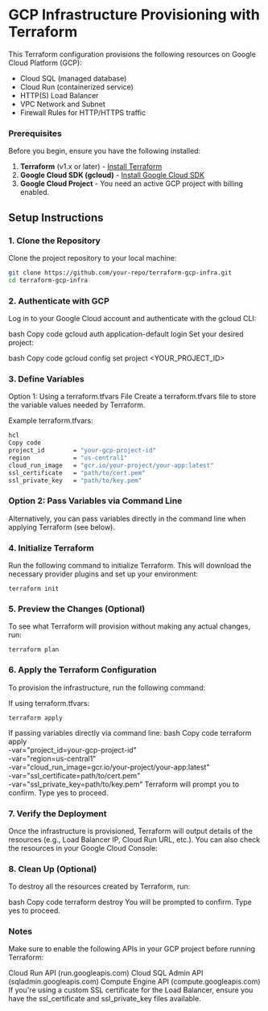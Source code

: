 # GCP Infrastructure Provisioning with Terraform

This Terraform configuration provisions the following resources on Google Cloud Platform (GCP):

- Cloud SQL (managed database)
- Cloud Run (containerized service)
- HTTP(S) Load Balancer
- VPC Network and Subnet
- Firewall Rules for HTTP/HTTPS traffic

### Prerequisites

Before you begin, ensure you have the following installed:

1. **Terraform** (v1.x or later) - [Install Terraform](https://learn.hashicorp.com/tutorials/terraform/install-cli)
2. **Google Cloud SDK (gcloud)** - [Install Google Cloud SDK](https://cloud.google.com/sdk/docs/install)
3. **Google Cloud Project** - You need an active GCP project with billing enabled.

## Setup Instructions

### 1. Clone the Repository

Clone the project repository to your local machine:

```bash
git clone https://github.com/your-repo/terraform-gcp-infra.git
cd terraform-gcp-infra
```

### 2. Authenticate with GCP
Log in to your Google Cloud account and authenticate with the gcloud CLI:

bash
Copy code
gcloud auth application-default login
Set your desired project:

bash
Copy code
gcloud config set project <YOUR_PROJECT_ID>
### 3. Define Variables
Option 1: Using a terraform.tfvars File
Create a terraform.tfvars file to store the variable values needed by Terraform.

Example terraform.tfvars:
```bash
hcl
Copy code
project_id        = "your-gcp-project-id"
region            = "us-central1"
cloud_run_image   = "gcr.io/your-project/your-app:latest"
ssl_certificate   = "path/to/cert.pem"
ssl_private_key   = "path/to/key.pem"
```
### Option 2: Pass Variables via Command Line
Alternatively, you can pass variables directly in the command line when applying Terraform (see below).

### 4. Initialize Terraform
Run the following command to initialize Terraform. This will download the necessary provider plugins and set up your environment:

```terraform init```

### 5. Preview the Changes (Optional)
To see what Terraform will provision without making any actual changes, run:

```terraform plan```

### 6. Apply the Terraform Configuration
To provision the infrastructure, run the following command:

If using terraform.tfvars:

```terraform apply```

If passing variables directly via command line:
bash
Copy code
terraform apply \
  -var="project_id=your-gcp-project-id" \
  -var="region=us-central1" \
  -var="cloud_run_image=gcr.io/your-project/your-app:latest" \
  -var="ssl_certificate=path/to/cert.pem" \
  -var="ssl_private_key=path/to/key.pem"
Terraform will prompt you to confirm. Type yes to proceed.

### 7. Verify the Deployment
Once the infrastructure is provisioned, Terraform will output details of the resources (e.g., Load Balancer IP, Cloud Run URL, etc.). You can also check the resources in your Google Cloud Console:

### 8. Clean Up (Optional)
To destroy all the resources created by Terraform, run:

bash
Copy code
terraform destroy
You will be prompted to confirm. Type yes to proceed.

### Notes
Make sure to enable the following APIs in your GCP project before running Terraform:

Cloud Run API (run.googleapis.com)
Cloud SQL Admin API (sqladmin.googleapis.com)
Compute Engine API (compute.googleapis.com)
If you're using a custom SSL certificate for the Load Balancer, ensure you have the ssl_certificate and ssl_private_key files available.

